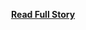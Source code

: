 <p></p>
<center><p><a href="http://quickblox.com/blog/2013/05/ios-sdk-1-5-2/" style='padding:25px; font-sze:18px; font-weight: bold;'>Read Full Story</a></p></center>
